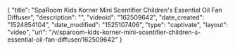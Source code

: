 {
    "title": "SpaRoom Kids Korner Mini Scentifier Children's Essential Oil Fan Diffuser",
    "description": "",
    "videoid": "162509642",
    "date_created": "1524854104",
    "date_modified": "1525107406",
    "type": "captivate",
    "layout": "video",
    "url": "\/v\/sparoom-kids-korner-mini-scentifier-children-s-essential-oil-fan-diffuser\/162509642"
}